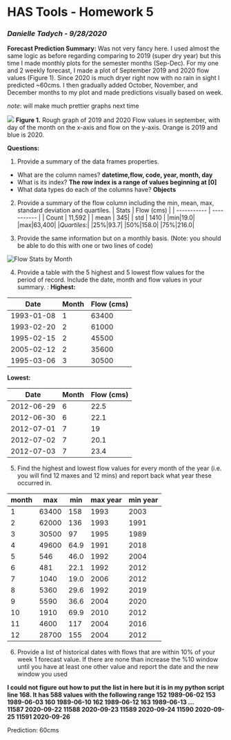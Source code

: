 # **HAS Tools - Homework 5**

### *Danielle Tadych -  9/28/2020*

**Forecast Prediction Summary:**
Was not very fancy here.  I used almost the same logic as before regarding comparing to 2019 (super dry year) but this time I made monthly plots for the semester months (Sep-Dec).  For my one and 2 weekly forecast, I made a plot of September 2019 and 2020 flow values (Figure 1). Since 2020 is much dryer right now with no rain in sight I predicted ~60cms.  I then gradually added October, November, and December months to my plot and made predictions visually based on week.

*note*: will make much prettier graphs next time

![](/Users/danielletadych/Documents/FALL2020/Coding/homework-dtadych/assignment_5/sepflow20192020.png)
**Figure 1.** Rough graph of 2019 and 2020 Flow values in september, with day of the month on the x-axis and flow on the y-axis. Orange is 2019 and blue is 2020.  

**Questions:**

1. Provide a summary of the data frames properties.
 - What are the column names? **datetime,flow, code, year, month, day**
 - What is its index? **The row index is a range of values beginning at [0]**
 - What data types do each of the columns have? **Objects**
2. Provide a summary of the flow column including the min, mean, max, standard deviation and quartiles.
 | Stats | Flow (cms) |
 | ----------- | ----------- |
 | Count  | 11,592 |
 | mean | 345|
 | std | 1410 |
 |min|19.0|
 |max|63,400|
 |*Quartiles:*|
 |25%|93.7|
 |50%|158.0|
 |75%|216.0|

3. Provide the same information but on a monthly basis. (Note: you should be able to do this with one or two lines of code)

![Flow Stats by Month](/Users/danielletadych/Documents/FALL2020/Coding/homework-dtadych/assignment_5/flowmonthstats.png)

4. Provide a table with the 5 highest and 5 lowest flow values for the period of record. Include the date, month and flow values in your summary.
:
**Highest:**

|Date|Month|Flow (cms)|
| --- |---|---|
|1993-01-08|1|63400|
|1993-02-20|2|61000|
|1995-02-15|2|45500|
|2005-02-12|2|35600|
|1995-03-06|3|30500|

**Lowest:**

|Date|Month|Flow (cms)|
| --- |---|---|
|2012-06-29|6|22.5|
|2012-06-30|6|22.1|
|2012-07-01|7|19|
|2012-07-02|7|20.1|
|2012-07-03|7|23.4|


5. Find the highest and lowest flow values for every month of the year (i.e. you will find 12 maxes and 12 mins) and report back what year these occurred in.

|month|max|min|max year|min year|
|---|---|---|---|---|
|1|63400|158|1993|2003
|2|62000|136|1993|1991
|3|30500|97|1995|1989
|4|49600|64.9|1991|2018
|5|546|46.0|1992|2004
|6|481|22.1|1992|2012
|7|1040|19.0|2006|2012
|8|5360|29.6|1992|2019
|9|5590|36.6|2004|2020
|10|1910|69.9|2010|2012
|11|4600|117|2004|2016
|12|28700|155|2004|2012


6. Provide a list of historical dates with flows that are within 10% of your week 1 forecast value. If there are none than increase the %10 window until you have at least one other value and report the date and the new window you used

**I could not figure out how to put the list in here but it is in my python script line 168.  It has 588 values with the following range
152      1989-06-02
153      1989-06-03
160      1989-06-10
162      1989-06-12
163      1989-06-13
            ...    
11587    2020-09-22
11588    2020-09-23
11589    2020-09-24
11590    2020-09-25
11591    2020-09-26**

Prediction: 60cms
